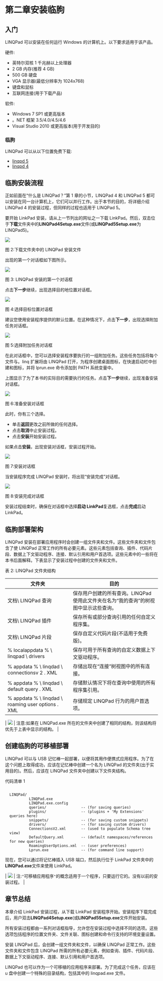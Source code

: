 # 第二章安装临朐

## 入门

LINQPad 可以安装在任何运行 Windows 的计算机上。以下要求适用于该产品。

硬件:

*   英特尔双核 1 千兆赫以上处理器
*   2 GB 内存(推荐 4 GB)
*   500 GB 硬盘
*   VGA 显示器(最低分辨率为 1024x768)
*   键盘和鼠标
*   互联网连接(用于下载产品)

软件:

*   Windows 7 SP1 或更高版本
*   。NET 框架 3.5/4.0/4.5/4.6
*   Visual Studio 2010 或更高版本(用于开发目的)

### 临朐

LINQPad 可以从以下位置免费下载:

*   [linqpd 5](http://www.linqpad.net/GetFile.aspx?LINQPad5Setup.exe)
*   [linqpd 4](http://www.linqpad.net/GetFile.aspx?LINQPad4Setup.exe)

## 临朐安装流程

正如前面在“什么是 LINQPad？”第 1 章的小节，LINQPad 4 和 LINQPad 5 都可以安装在同一台计算机上，它们可以并行工作。出于本节的目的，将详细介绍 LINQPad 4 的安装过程，但同样的过程也适用于 LINQPad 5。

要开始 LinkPad 安装，请从上一节列出的网址之一下载 LinkPad。然后，双击位于**下载**文件夹中的**LINQPad4Setup.exe**文件(或**LINQPad5Setup.exe**为 LINQPad5)。

![](../Images/image003.png)

图 2:下载文件夹中的 LINQPad 安装文件

出现的第一个对话框如下图所示。

![](../Images/image004.png)

图 3: LINQPad 安装的第一个对话框

点击**下一步**继续，出现选择目的地位置对话框。

![](../Images/image005.png)

图 4:选择目标位置对话框

建议您使用安装程序提供的默认位置。在这种情况下，点击**下一步**，出现选择附加任务对话框。

![](../Images/image006.png)

图 5:选择附加任务对话框

在此对话框中，您可以选择安装程序要执行的一组附加任务。这些任务包括将每个文件与。linq 扩展将由 LINQPad 打开，为程序创建桌面图标，在快速启动栏中创建和图标，并将 lprun.exe 命令添加到 PATH 系统变量中。

上图显示了为了本书的实际目的需要执行的任务。点击**下一步**继续，出现准备安装对话框。

![](../Images/image007.png)

图 6:准备安装对话框

此时，你有三个选择。

*   单击**返回**更改之前所做的任何选择。
*   点击**取消**中止安装过程。
*   点击**安装**开始安装过程。

如果点击**安装**，出现安装对话框，安装过程开始。

![](../Images/image008.png)

图 7:安装对话框

当安装程序完成 LINQPad 安装时，将出现“安装完成”对话框。

![](../Images/image009.png)

图 8:安装完成对话框

安装过程结束时，确保在对话框中选择**启动 LinkPad**复选框，点击**完成**启动 LinkPad。

## 临朐部署架构

LINQPad 安装在部署应用程序时会创建一组文件夹和文件。这些文件夹和文件包含了使 LINQPad 正常工作的所有必要元素。这些元素包括查询、插件、代码片段、数据上下文驱动程序、连接、默认引用和用户首选项。这些元素中的一些将在本书后面解释。下表显示了安装过程中创建的文件夹和文件。

表 2: LINQPad 文件夹结构

| 文件夹 | 目的 |
| --- | --- |
| 文档\ LINQPad 查询 | 保存用户创建的所有查询。LINQPad 使用此文件夹在名为“我的查询”的树视图中显示这些查询。 |
| 文档\ LINQPad 插件 | 保存所有或部分查询引用的任何自定义程序集。 |
| 文档\ LINQPad 片段 | 保存自定义代码片段(不适用于免费版)。 |
| % localappdata % \ linqpad \ drivers | 保存可用于所有查询的自定义数据上下文驱动程序。 |
| % appdata % \ linqdad \ connectionsv 2 . XML | 存储出现在“连接”树视图中的所有连接。 |
| % appdata % \ linqdad \ default query . XML | 存储默认情况下将在查询中使用的所有程序集引用。 |
| % appdata % \ linqdad \ roaming user options . XML | 存储规定 LINQPad 行为的用户首选项。 |

| ![](../Images/note.png) | 注意:如果在 LINQPad.exe 所在的文件夹中创建了相同的结构，则该结构将优先于上表中显示的结构。 |

## 创建临朐的可移植部署

LINQPad 可以与 USB 记忆棒一起部署，以便将其用作便携式应用程序。为了在这个问题上取得成功，应该在记忆棒中创建一个名为 LINQPad 的文件夹(出于实用目的)。然后，应该在 LINQPad 文件夹中创建以下文件夹结构。

代码清单 1

```

  LINQPad/
           LINQPad.exe
           LINQPad.exe.config
           queries/                -- (for saving queries)
           plugins/                -- (plugins + 'My Extensions'
  queries here)
           snippets/               -- (for saving custom snippets)
           drivers/                -- (for saving custom drivers)
           ConnectionsV2.xml       -- (used to populate Schema tree
  view)
           DefaultQuery.xml        -- (default namespaces/references
  for new queries)
           RoamingUserOptions.xml  -- (user preferences)
           Lprun.exe               -- (for command line support)

```

现在，您可以通过将记忆棒插入 USB 端口，然后执行位于 LinkPad 文件夹中的**LINQPad.exe**文件来使用 LinkPad。

| ![](../Images/note.png) | 注:`"`可移植应用程序`"`的概念适用于一个程序，只要运行它的。没有以前的安装过程。 |

## 章节总结

本章介绍 LinkPad 安装过程，从下载 LinkPad 安装程序开始。安装程序下载完成后，用户双击**LINQPad4Setup.exe**(或**LINQPad5Setup.exe**文件开始安装。

所有安装过程都由一系列对话框指导，允许您在安装过程中选择不同的选项。这些选项包括程序的位置文件夹、文件关联、图标创建和命令行支持的环境变量设置。

安装 LINQPad 后，会创建一组文件夹和文件，以确保 LINQPad 正常工作。这些文件夹和文件包含 LINQPad 所需的所有必要元素，例如查询、插件、代码片段、数据上下文驱动程序、连接、默认引用和用户首选项。

LINQPad 也可以作为一个可移植的应用程序来部署。为了完成这个任务，应该在 u 盘中创建一个特殊的目录结构，包括其中的 linqpad.exe 文件。